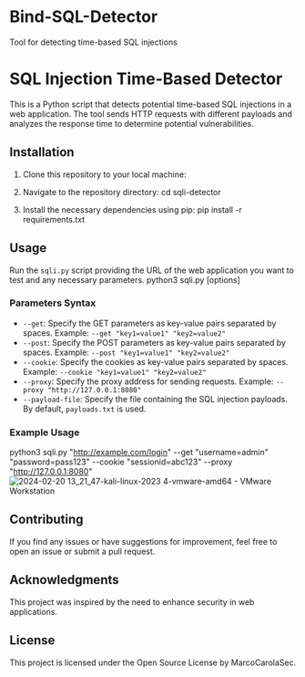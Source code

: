# Bind-SQL-Detector
Tool for detecting time-based SQL injections
# SQL Injection Time-Based Detector

This is a Python script that detects potential time-based SQL injections in a web application. The tool sends HTTP requests with different payloads and analyzes the response time to determine potential vulnerabilities.

## Installation

1. Clone this repository to your local machine:

2. Navigate to the repository directory:
cd sqli-detector
3. Install the necessary dependencies using pip:
pip install -r requirements.txt

## Usage

Run the `sqli.py` script providing the URL of the web application you want to test and any necessary parameters.
python3 sqli.py <URL> [options]

### Parameters Syntax

- `--get`: Specify the GET parameters as key-value pairs separated by spaces. Example: `--get "key1=value1" "key2=value2"`
- `--post`: Specify the POST parameters as key-value pairs separated by spaces. Example: `--post "key1=value1" "key2=value2"`
- `--cookie`: Specify the cookies as key-value pairs separated by spaces. Example: `--cookie "key1=value1" "key2=value2"`
- `--proxy`: Specify the proxy address for sending requests. Example: `--proxy "http://127.0.0.1:8080"`
- `--payload-file`: Specify the file containing the SQL injection payloads. By default, `payloads.txt` is used.

### Example Usage
python3 sqli.py "http://example.com/login" --get "username=admin" "password=pass123" --cookie "sessionid=abc123" --proxy "http://127.0.0.1:8080"
![2024-02-20 13_21_47-kali-linux-2023 4-vmware-amd64 - VMware Workstation](https://github.com/marcocarolasec/Bind-SQL-Detector/assets/58811847/22c23ca8-a71c-4012-b753-3a85afc528b0)


## Contributing

If you find any issues or have suggestions for improvement, feel free to open an issue or submit a pull request.

## Acknowledgments

This project was inspired by the need to enhance security in web applications.

## License

This project is licensed under the Open Source License by MarcoCarolaSec.









